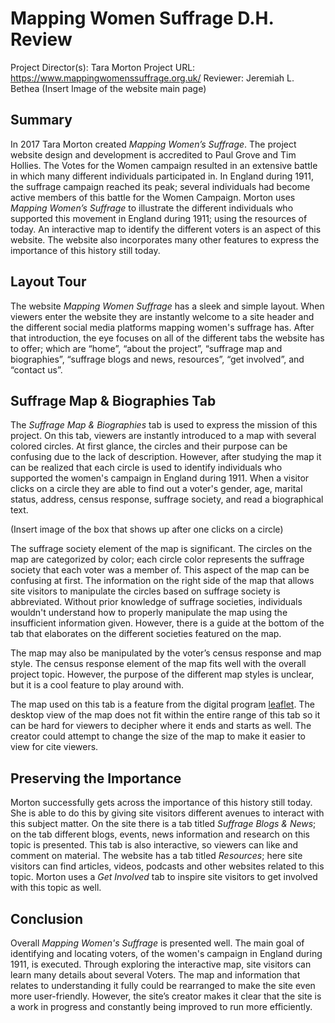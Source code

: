 # Mapping Women Suffrage D.H. Review

Project Director(s): Tara Morton 
Project URL: https://www.mappingwomenssuffrage.org.uk/
Reviewer: Jeremiah L. Bethea
(Insert Image of the website main page)

## Summary 
In 2017 Tara Morton created _Mapping Women’s Suffrage_. The project website design and development is accredited to Paul Grove and Tim Hollies. The Votes for the Women campaign resulted in an extensive battle in which many different individuals participated in. In England during 1911, the suffrage campaign reached its peak; several individuals had become active members of this battle for the Women Campaign. Morton uses _Mapping Women’s Suffrage_ to illustrate the different individuals who supported this movement in England during 1911; using the resources of today. An interactive map to identify the different voters is an aspect of this website. The website also incorporates many other features to express the importance of this history still today.

## Layout Tour
The website _Mapping Women Suffrage_ has a sleek and simple layout. When viewers enter the website they are instantly welcome to a site header and the different social media platforms mapping women's suffrage has. After that introduction, the eye focuses on all of the different tabs the website has to offer; which are “home”, “about the project”, “suffrage map and biographies”, “suffrage blogs and news, resources”, “get involved”, and “contact us”.
 
## Suffrage Map & Biographies Tab
The _Suffrage Map & Biographies_ tab is used to express the mission of this project. On this tab, viewers are instantly introduced to a map with several colored circles. At first glance, the circles and their purpose can be confusing due to the lack of description. However, after studying the map it can be realized that each circle is used to identify individuals who supported the women's campaign in England during 1911. When a visitor clicks on a circle they are able to find out a voter's gender, age, marital status, address, census response, suffrage society, and read a biographical text. 
 
(Insert image of the box that shows up after one clicks on a circle)
 
The suffrage society element of the map is significant. The circles on the map are categorized by color; each circle color represents the suffrage society that each voter was a member of. This aspect of the map can be confusing at first. The information on the right side of the map that allows site visitors to manipulate the circles based on suffrage society is abbreviated. Without prior knowledge of suffrage societies, individuals wouldn't understand how to properly manipulate the map using the insufficient information given. However, there is a guide at the bottom of the tab that elaborates on the different societies featured on the map. 
 
The map may also be manipulated by the voter’s census response and map style. The census response element of the map fits well with the overall project topic. However, the purpose of the different map styles is unclear, but it is a cool feature to play around with. 
 
The map used on this tab is a feature from the digital program [leaflet](https://leafletjs.com/). The desktop view of the map does not fit within the entire range of this tab so it can be hard for viewers to decipher where it ends and starts as well. The creator could attempt to change the size of the map to make it easier to view for cite viewers.
 
 
## Preserving the Importance
Morton successfully gets across the importance of this history still today. She is able to do this by giving site visitors different avenues to interact with this subject matter. On the site there is a tab titled _Suffrage Blogs & News_; on the tab different blogs, events, news information and research on this topic is presented. This tab is also interactive, so viewers can like and comment on material. The website has a tab titled _Resources_; here site visitors can find articles, videos, podcasts and other websites related to this topic. Morton uses a _Get Involved_ tab to inspire site visitors to get involved with this topic as well. 
 
## Conclusion
Overall _Mapping Women's Suffrage_ is presented well. The main goal of identifying and locating voters, of the women's campaign in England during 1911, is executed. Through exploring the interactive map, site visitors can learn many details about several Voters. The map and information that relates to understanding it fully could be rearranged to make the site even more user-friendly. However, the site’s creator makes it clear that the site is a work in progress and constantly being improved to run more efficiently. 

